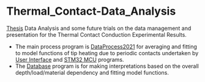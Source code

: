 # Thermal_Contact-Data_Analysis
<a href="https://tez.yok.gov.tr/UlusalTezMerkezi/TezGoster?key=kScA8XnrRb0WogX-qPGFkrhRW98UfLTuapCewvpur-lxL6h-n5hx74fzLu5MsF4h">Thesis</a> Data Analysis and some future trials on the data management and presentation for the Thermal Contact Conduction Experimental Results.
<ul>
<li>The main process program is <a href="https://github.com/ahmeduluca/Thermal_Contact-Data_Analysis/blob/main/dataProcess2021.py">DataProcess2021</a> for averaging and fitting to model functions of tip heating due to periodic contacts undertaken by <a href="https://github.com/ahmeduluca/Indenter-User-Interface">User Interface</a> and <a href="https://github.com/ahmeduluca/Indenter">STM32 MCU</a> programs.</li>
<li>The <a href="https://github.com/ahmeduluca/Thermal_Contact-Data_Analysis/blob/main/Database.py">Database</a> program is for making interpretations based on the overall depth/load/material dependency and fitting model functions.</li>
</ul>
